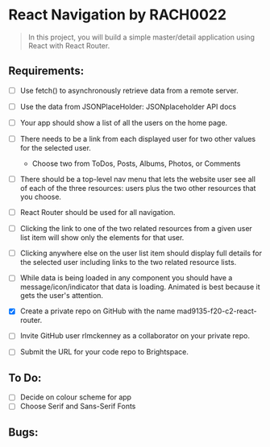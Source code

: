 # React Navigation by RACH0022

> In this project, you will build a simple master/detail application using React with React Router.

## Requirements:

- [ ] Use fetch() to asynchronously retrieve data from a remote server.
- [ ] Use the data from JSONPlaceHolder: JSONplaceholder API docs
- [ ] Your app should show a list of all the users on the home page.
- [ ] There needs to be a link from each displayed user for two other values for the selected user.

  - Choose two from ToDos, Posts, Albums, Photos, or Comments

- [ ] There should be a top-level nav menu that lets the website user see all of each of the three resources: users plus the two other resources that you choose.
- [ ] React Router should be used for all navigation.
- [ ] Clicking the link to one of the two related resources from a given user list item will show only the elements for that user.
- [ ] Clicking anywhere else on the user list item should display full details for the selected user including links to the two related resource lists.
- [ ] While data is being loaded in any component you should have a message/icon/indicator that data is loading. Animated is best because it gets the user's attention.
- [x] Create a private repo on GitHub with the name mad9135-f20-c2-react-router.
- [ ] Invite GitHub user rlmckenney as a collaborator on your private repo.
- [ ] Submit the URL for your code repo to Brightspace.

## To Do:

- [ ] Decide on colour scheme for app
- [ ] Choose Serif and Sans-Serif Fonts

## Bugs:
